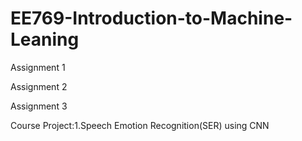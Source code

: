 # EE769-Introduction-to-Machine-Leaning
Assignment 1

Assignment 2

Assignment 3

Course Project:1.Speech Emotion Recognition(SER) using CNN
